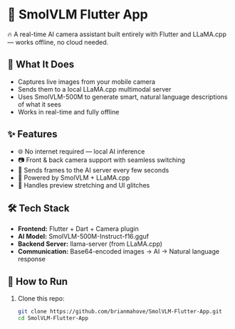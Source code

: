 # 📸 SmolVLM Flutter App

🔥 A real-time AI camera assistant built entirely with Flutter and LLaMA.cpp — works offline, no cloud needed.

## 🧠 What It Does

- Captures live images from your mobile camera
- Sends them to a local LLaMA.cpp multimodal server
- Uses SmolVLM-500M to generate smart, natural language descriptions of what it sees
- Works in real-time and fully offline

## ✨ Features

- 🌐 No internet required — local AI inference
- 📷 Front & back camera support with seamless switching
- 🔄 Sends frames to the AI server every few seconds
- 🧠 Powered by SmolVLM + LLaMA.cpp
- 🧼 Handles preview stretching and UI glitches

## 🛠 Tech Stack

- **Frontend:** Flutter + Dart + Camera plugin
- **AI Model:** SmolVLM-500M-Instruct-f16.gguf
- **Backend Server:** llama-server (from LLaMA.cpp)
- **Communication:** Base64-encoded images → AI → Natural language response

## 🧪 How to Run

1. Clone this repo:
   ```bash
   git clone https://github.com/brianmahove/SmolVLM-Flutter-App.git
   cd SmolVLM-Flutter-App
